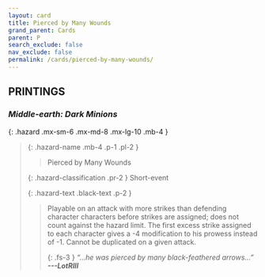 ```yaml
---
layout: card
title: Pierced by Many Wounds
grand_parent: Cards
parent: P
search_exclude: false
nav_exclude: false
permalink: /cards/pierced-by-many-wounds/
---
```


## PRINTINGS


### _Middle-earth: Dark Minions_

{: .hazard .mx-sm-6 .mx-md-8 .mx-lg-10 .mb-4 }
> {: .hazard-name .mb-4 .p-1 .pl-2 }
> > <div class="hazard-mp"></div>
> > <div class="card-name">Pierced by Many Wounds</div>
>
> {: .hazard-classification .pr-2 }
> Short-event
>
> {: .hazard-text .black-text .p-2 }
> > Playable on an attack with more strikes than defending character characters before strikes are assigned; does not count against the hazard limit. The first excess strike assigned to each character gives a -4 modification to his prowess instead of -1. Cannot be duplicated on a given attack. 
> > 
> > {: .fs-3 } 
> > _“...he was pierced by many black-feathered arrows...”_ ***---&#65279;LotRIII***  
>
